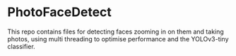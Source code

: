 # PhotoFaceDetect
This repo contains files for detecting faces zooming in on them and taking photos, using multi threading to optimise performance and the YOLOv3-tiny classifier. 
